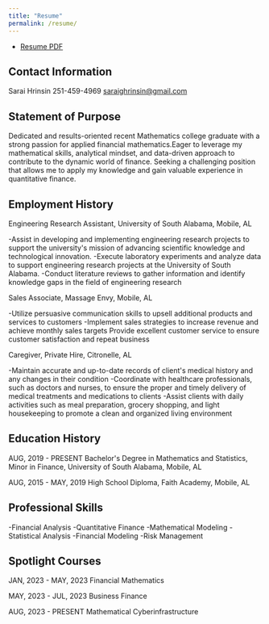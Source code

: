 ```yaml
---
title: "Resume"
permalink: /resume/
---
```

+ [Resume PDF](https://SaraiHrinsinMA490.github.io/eportfolio-saraihrinsin/assets/Sarai-Hrinsin-Resume.pdf)

## Contact Information
Sarai Hrinsin
251-459-4969
saraighrinsin@gmail.com

## Statement of Purpose
Dedicated and results-oriented recent Mathematics college graduate with a strong passion for applied financial mathematics.Eager to leverage my mathematical skills, analytical mindset, and data-driven approach to contribute to the dynamic world of finance. Seeking a challenging position that allows me to apply my knowledge and gain valuable experience in quantitative finance.

## Employment History
Engineering Research Assistant, University of South Alabama, Mobile, AL

-Assist in developing and implementing engineering research projects to support the
university's mission of advancing scientific knowledge and technological innovation.
-Execute laboratory experiments and analyze data to support engineering research projects
at the University of South Alabama.
-Conduct literature reviews to gather information and identify knowledge gaps in the field of
engineering research


Sales Associate, Massage Envy, Mobile, AL

-Utilize persuasive communication skills to upsell additional products and services to
customers
-Implement sales strategies to increase revenue and achieve monthly sales targets
Provide excellent customer service to ensure customer satisfaction and repeat business


Caregiver, Private Hire, Citronelle, AL

-Maintain accurate and up-to-date records of client's medical history and any changes in
their condition
-Coordinate with healthcare professionals, such as doctors and nurses, to ensure the proper
and timely delivery of medical treatments and medications to clients
-Assist clients with daily activities such as meal preparation, grocery shopping, and light
housekeeping to promote a clean and organized living environment

## Education History
AUG, 2019 - PRESENT
Bachelor's Degree in Mathematics and Statistics, Minor in Finance, University
of South Alabama, Mobile, AL


AUG, 2015 - MAY, 2019
High School Diploma, Faith Academy, Mobile, AL

## Professional Skills
-Financial Analysis
-Quantitative Finance
-Mathematical Modeling
-Statistical Analysis
-Financial Modeling
-Risk Management

## Spotlight Courses
JAN, 2023 - MAY, 2023
Financial Mathematics


MAY, 2023 - JUL, 2023
Business Finance


AUG, 2023 - PRESENT
Mathematical Cyberinfrastructure